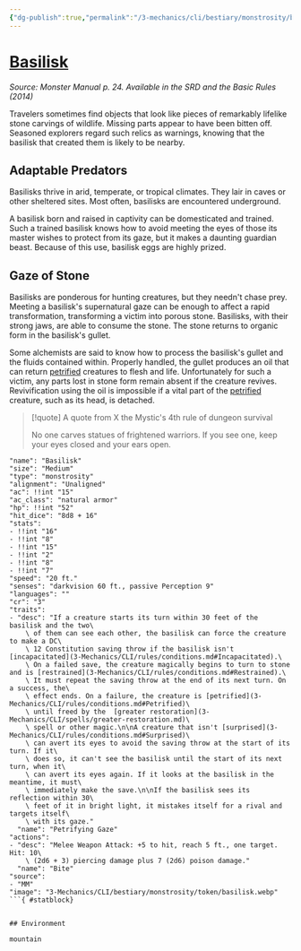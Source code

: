 ```yaml
---
{"dg-publish":true,"permalink":"/3-mechanics/cli/bestiary/monstrosity/basilisk/","tags":["ttrpg-cli/compendium/src/5e/mm","ttrpg-cli/monster/cr/3","ttrpg-cli/monster/environment/mountain","ttrpg-cli/monster/size/medium","ttrpg-cli/monster/type/monstrosity"]}
---
```


# [Basilisk](3-Mechanics\CLI\bestiary\monstrosity/basilisk.md)
*Source: Monster Manual p. 24. Available in the <span title='Systems Reference Document (5.1)'>SRD</span> and the Basic Rules (2014)*  

Travelers sometimes find objects that look like pieces of remarkably lifelike stone carvings of wildlife. Missing parts appear to have been bitten off. Seasoned explorers regard such relics as warnings, knowing that the basilisk that created them is likely to be nearby.

## Adaptable Predators

Basilisks thrive in arid, temperate, or tropical climates. They lair in caves or other sheltered sites. Most often, basilisks are encountered underground.

A basilisk born and raised in captivity can be domesticated and trained. Such a trained basilisk knows how to avoid meeting the eyes of those its master wishes to protect from its gaze, but it makes a daunting guardian beast. Because of this use, basilisk eggs are highly prized.

## Gaze of Stone

Basilisks are ponderous for hunting creatures, but they needn't chase prey. Meeting a basilisk's supernatural gaze can be enough to affect a rapid transformation, transforming a victim into porous stone. Basilisks, with their strong jaws, are able to consume the stone. The stone returns to organic form in the basilisk's gullet.

Some alchemists are said to know how to process the basilisk's gullet and the fluids contained within. Properly handled, the gullet produces an oil that can return [petrified](3-Mechanics/CLI/rules/conditions.md#Petrified) creatures to flesh and life. Unfortunately for such a victim, any parts lost in stone form remain absent if the creature revives. Revivification using the oil is impossible if a vital part of the [petrified](3-Mechanics/CLI/rules/conditions.md#Petrified) creature, such as its head, is detached.

> [!quote] A quote from X the Mystic's 4th rule of dungeon survival  
> 
> No one carves statues of frightened warriors. If you see one, keep your eyes closed and your ears open.


```statblock
"name": "Basilisk"
"size": "Medium"
"type": "monstrosity"
"alignment": "Unaligned"
"ac": !!int "15"
"ac_class": "natural armor"
"hp": !!int "52"
"hit_dice": "8d8 + 16"
"stats":
- !!int "16"
- !!int "8"
- !!int "15"
- !!int "2"
- !!int "8"
- !!int "7"
"speed": "20 ft."
"senses": "darkvision 60 ft., passive Perception 9"
"languages": ""
"cr": "3"
"traits":
- "desc": "If a creature starts its turn within 30 feet of the basilisk and the two\
    \ of them can see each other, the basilisk can force the creature to make a DC\
    \ 12 Constitution saving throw if the basilisk isn't [incapacitated](3-Mechanics/CLI/rules/conditions.md#Incapacitated).\
    \ On a failed save, the creature magically begins to turn to stone and is [restrained](3-Mechanics/CLI/rules/conditions.md#Restrained).\
    \ It must repeat the saving throw at the end of its next turn. On a success, the\
    \ effect ends. On a failure, the creature is [petrified](3-Mechanics/CLI/rules/conditions.md#Petrified)\
    \ until freed by the  [greater restoration](3-Mechanics/CLI/spells/greater-restoration.md)\
    \ spell or other magic.\n\nA creature that isn't [surprised](3-Mechanics/CLI/rules/conditions.md#Surprised)\
    \ can avert its eyes to avoid the saving throw at the start of its turn. If it\
    \ does so, it can't see the basilisk until the start of its next turn, when it\
    \ can avert its eyes again. If it looks at the basilisk in the meantime, it must\
    \ immediately make the save.\n\nIf the basilisk sees its reflection within 30\
    \ feet of it in bright light, it mistakes itself for a rival and targets itself\
    \ with its gaze."
  "name": "Petrifying Gaze"
"actions":
- "desc": "Melee Weapon Attack: +5 to hit, reach 5 ft., one target. Hit: 10\
    \ (2d6 + 3) piercing damage plus 7 (2d6) poison damage."
  "name": "Bite"
"source":
- "MM"
"image": "3-Mechanics/CLI/bestiary/monstrosity/token/basilisk.webp"
```{ #statblock}


## Environment

mountain